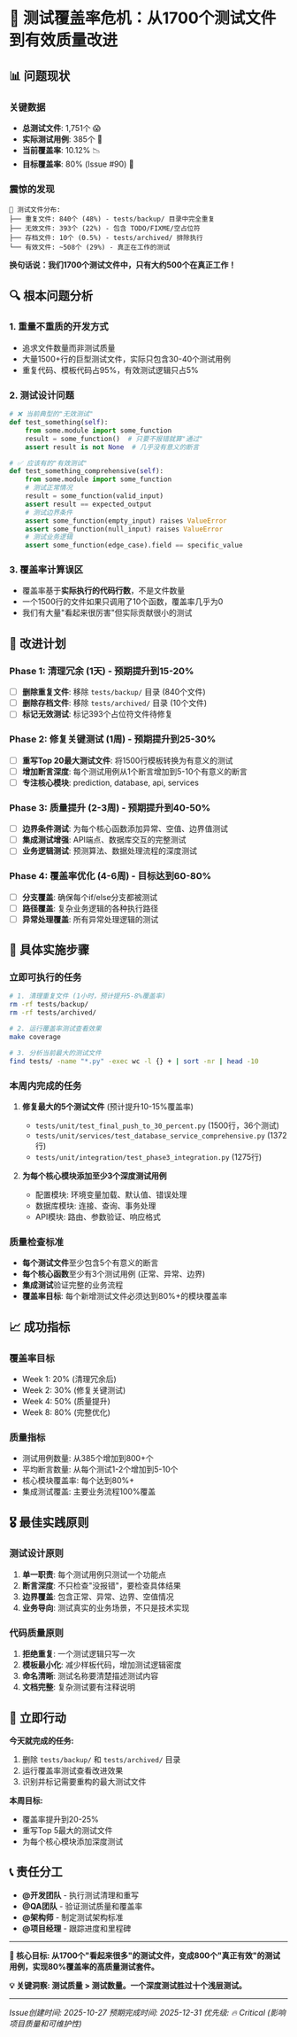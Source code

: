 # 🚨 测试覆盖率危机：从1700个测试文件到有效质量改进

## 📊 问题现状

### 关键数据
- **总测试文件**: 1,751个 😱
- **实际测试用例**: 385个 🤯
- **当前覆盖率**: 10.12% 📉
- **目标覆盖率**: 80% (Issue #90) 🎯

### 震惊的发现
```
📁 测试文件分布:
├── 重复文件: 840个 (48%) - tests/backup/ 目录中完全重复
├── 无效文件: 393个 (22%) - 包含 TODO/FIXME/空占位符
├── 存档文件: 10个 (0.5%) - tests/archived/ 排除执行
└── 有效文件: ~508个 (29%) - 真正在工作的测试
```

**换句话说：我们1700个测试文件中，只有大约500个在真正工作！**

## 🔍 根本问题分析

### 1. 重量不重质的开发方式
- 追求文件数量而非测试质量
- 大量1500+行的巨型测试文件，实际只包含30-40个测试用例
- 重复代码、模板代码占95%，有效测试逻辑只占5%

### 2. 测试设计问题
```python
# ❌ 当前典型的"无效测试"
def test_something(self):
    from some.module import some_function
    result = some_function()  # 只要不报错就算"通过"
    assert result is not None  # 几乎没有意义的断言

# ✅ 应该有的"有效测试"
def test_something_comprehensive(self):
    from some.module import some_function
    # 测试正常情况
    result = some_function(valid_input)
    assert result == expected_output
    # 测试边界条件
    assert some_function(empty_input) raises ValueError
    assert some_function(null_input) raises ValueError
    # 测试业务逻辑
    assert some_function(edge_case).field == specific_value
```

### 3. 覆盖率计算误区
- 覆盖率基于**实际执行的代码行数**，不是文件数量
- 一个1500行的文件如果只调用了10个函数，覆盖率几乎为0
- 我们有大量"看起来很厉害"但实际贡献很小的测试

## 🎯 改进计划

### Phase 1: 清理冗余 (1天) - 预期提升到15-20%
- [ ] **删除重复文件**: 移除 `tests/backup/` 目录 (840个文件)
- [ ] **删除存档文件**: 移除 `tests/archived/` 目录 (10个文件)
- [ ] **标记无效测试**: 标记393个占位符文件待修复

### Phase 2: 修复关键测试 (1周) - 预期提升到25-30%
- [ ] **重写Top 20最大测试文件**: 将1500行模板转换为有意义的测试
- [ ] **增加断言深度**: 每个测试用例从1个断言增加到5-10个有意义的断言
- [ ] **专注核心模块**: prediction, database, api, services

### Phase 3: 质量提升 (2-3周) - 预期提升到40-50%
- [ ] **边界条件测试**: 为每个核心函数添加异常、空值、边界值测试
- [ ] **集成测试增强**: API端点、数据库交互的完整测试
- [ ] **业务逻辑测试**: 预测算法、数据处理流程的深度测试

### Phase 4: 覆盖率优化 (4-6周) - 目标达到60-80%
- [ ] **分支覆盖**: 确保每个if/else分支都被测试
- [ ] **路径覆盖**: 复杂业务逻辑的各种执行路径
- [ ] **异常处理覆盖**: 所有异常处理逻辑的测试

## 🔧 具体实施步骤

### 立即可执行的任务
```bash
# 1. 清理重复文件 (1小时，预计提升5-8%覆盖率)
rm -rf tests/backup/
rm -rf tests/archived/

# 2. 运行覆盖率测试查看效果
make coverage

# 3. 分析当前最大的测试文件
find tests/ -name "*.py" -exec wc -l {} + | sort -nr | head -10
```

### 本周内完成的任务
1. **修复最大的5个测试文件** (预计提升10-15%覆盖率)
   - `tests/unit/test_final_push_to_30_percent.py` (1500行，36个测试)
   - `tests/unit/services/test_database_service_comprehensive.py` (1372行)
   - `tests/unit/integration/test_phase3_integration.py` (1275行)

2. **为每个核心模块添加至少3个深度测试用例**
   - 配置模块: 环境变量加载、默认值、错误处理
   - 数据库模块: 连接、查询、事务处理
   - API模块: 路由、参数验证、响应格式

### 质量检查标准
- **每个测试文件**至少包含5个有意义的断言
- **每个核心函数**至少有3个测试用例 (正常、异常、边界)
- **集成测试**验证完整的业务流程
- **覆盖率目标**: 每个新增测试文件必须达到80%+的模块覆盖率

## 📈 成功指标

### 覆盖率目标
- Week 1: 20% (清理冗余后)
- Week 2: 30% (修复关键测试)
- Week 4: 50% (质量提升)
- Week 8: 80% (完整优化)

### 质量指标
- 测试用例数量: 从385个增加到800+个
- 平均断言数量: 从每个测试1-2个增加到5-10个
- 核心模块覆盖率: 每个达到80%+
- 集成测试覆盖: 主要业务流程100%覆盖

## 🎖️ 最佳实践原则

### 测试设计原则
1. **单一职责**: 每个测试用例只测试一个功能点
2. **断言深度**: 不只检查"没报错"，要检查具体结果
3. **边界覆盖**: 包含正常、异常、边界、空值情况
4. **业务导向**: 测试真实的业务场景，不只是技术实现

### 代码质量原则
1. **拒绝重复**: 一个测试逻辑只写一次
2. **模板最小化**: 减少样板代码，增加测试逻辑密度
3. **命名清晰**: 测试名称要清楚描述测试内容
4. **文档完整**: 复杂测试要有注释说明

## 🚀 立即行动

**今天就完成的任务:**
1. 删除 `tests/backup/` 和 `tests/archived/` 目录
2. 运行覆盖率测试查看改进效果
3. 识别并标记需要重构的最大测试文件

**本周目标:**
- 覆盖率提升到20-25%
- 重写Top 5最大的测试文件
- 为每个核心模块添加深度测试

## 📞 责任分工

- **@开发团队** - 执行测试清理和重写
- **@QA团队** - 验证测试质量和覆盖率
- **@架构师** - 制定测试架构标准
- **@项目经理** - 跟踪进度和里程碑

---

**🎯 核心目标: 从1700个"看起来很多"的测试文件，变成800个"真正有效"的测试用例，实现80%覆盖率的高质量测试套件。**

**💡 关键洞察: 测试质量 > 测试数量。一个深度测试胜过十个浅层测试。**

---

*Issue创建时间: 2025-10-27*
*预期完成时间: 2025-12-31*
*优先级: 🔥 Critical (影响项目质量和可维护性)*